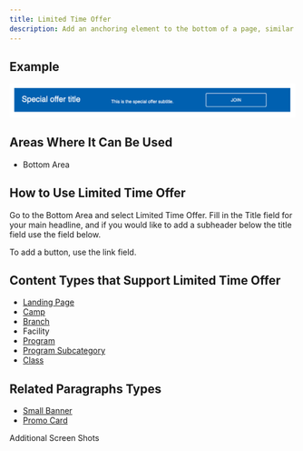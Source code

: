 ```yaml
---
title: Limited Time Offer
description: Add an anchoring element to the bottom of a page, similar to a small banner. Best for promotional offers.
---
```


## Example

![The limited time offer paragraph](paragraphs--limited-time--carnation.png)

## Areas Where It Can Be Used

* Bottom Area

## How to Use Limited Time Offer

Go to the Bottom Area and select Limited Time Offer. Fill in the Title field for your main headline, and if you would like to add a subheader below the title field use the field below.

To add a button, use the link field.

## Content Types that Support Limited Time Offer

* [Landing Page](../../content-types/landing-page)
* [Camp](../../content-types/camp)
* [Branch](../../content-types/branch)
* Facility
* [Program](../../content-types/program)
* [Program Subcategory](../../content-types/program-subcategory)
* [Class](../../content-types/activity-class-session)

## Related Paragraphs Types

* [Small Banner](../small-banner)
* [Promo Card](../promo-card)

Additional Screen Shots

